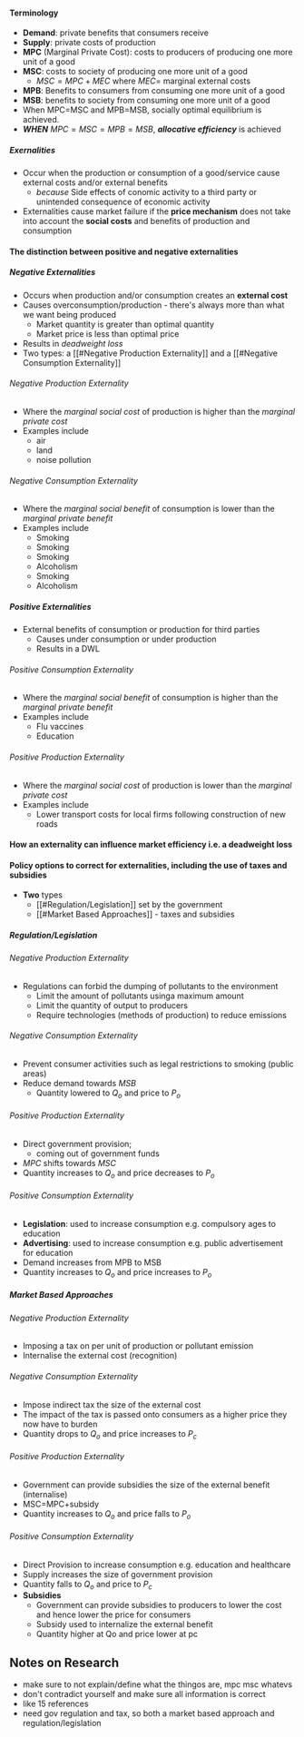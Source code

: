 #### Terminology
- **Demand**: private benefits that consumers receive
- **Supply**: private costs of production
- **MPC** (Marginal Private Cost): costs to producers of producing one more unit of a good
- **MSC**: costs to society of producing one more unit of a good
	- $MSC=MPC+MEC$ where $MEC=$ marginal external costs
- **MPB**: Benefits to consumers from consuming one more unit of a good
- **MSB**: benefits to society from consuming one more unit of a good
- When MPC=MSC and MPB=MSB, socially optimal equilibrium is achieved.
- ***WHEN*** $MPC=MSC=MPB=MSB$, ***allocative efficiency*** is achieved

##### Exernalities
- Occur when the production or consumption of a good/service cause external costs and/or external benefits
	- *because* Side effects of conomic activity to a third party or unintended consequence of economic activity
- Externalities cause market failure if the **price mechanism** does not take into account the **social costs** and benefits of production and consumption

#### The distinction between  positive and negative externalities
##### Negative Externalities
- Occurs when production and/or consumption creates an **external cost**
- Causes overconsumption/production - there's always more than what we want being produced
	- Market quantity is greater than optimal quantity
	- Market price is less than optimal price
- Results in *deadweight loss*
- Two types: a [[#Negative Production Externality]] and a [[#Negative Consumption Externality]]

###### Negative Production Externality
- Where the *marginal social cost* of production is higher than the *marginal private cost*
- Examples include
	- air
	- land
	- noise pollution

###### Negative Consumption Externality
- Where the *marginal social benefit* of consumption is lower than the *marginal private benefit*
- Examples include
	- Smoking
	- Smoking
	- Smoking
	- Alcoholism
	- Smoking
	- Alcoholism

##### Positive Externalities
- External benefits of consumption or production for third parties
	- Causes under consumption or under production
	- Results in a DWL

###### Positive Consumption Externality
- Where the *marginal social benefit* of consumption is higher than the *marginal private benefit*
- Examples include
	- Flu vaccines
	- Education

###### Positive Production Externality
- Where the *marginal social cost* of production is lower than the *marginal private cost*
- Examples include
	- Lower transport costs for local firms following construction of new roads

#### How an externality can influence market efficiency i.e. a deadweight loss


#### Policy options to correct for externalities, including the use of taxes and subsidies
- **Two** types
	- [[#Regulation/Legislation]] set by the government
	- [[#Market Based Approaches]] - taxes and subsidies

##### Regulation/Legislation
###### Negative Production Externality
- Regulations can forbid the dumping of pollutants to the environment
	- Limit the amount of pollutants usinga  maximum amount
	- Limit the quantity of output to producers
	- Require technologies (methods of production) to reduce emissions

###### Negative Consumption Externality
- Prevent consumer activities such as legal restrictions to smoking (public areas)
- Reduce demand towards $MSB$
	- Quantity lowered to $Q_o$ and price to $P_o$

###### Positive Production Externality
- Direct government provision;
	- coming out of government funds
- $MPC$ shifts towards $MSC$
- Quantity increases to $Q_o$ and price decreases to $P_o$

###### Positive Consumption Externality
- **Legislation**: used to increase consumption e.g. compulsory ages to education
- **Advertising**: used to increase consumption e.g. public advertisement for education
- Demand increases from MPB to MSB
- Quantity increases to $Q_o$ and price increases to $P_o$


##### Market Based Approaches
###### Negative Production Externality
- Imposing a tax on per unit of production or pollutant emission
- Internalise the external cost (recognition)

###### Negative Consumption Externality
- Impose indirect tax the size of the external cost
- The impact of the tax is passed onto consumers as a higher price they now have to burden
- Quantity drops to $Q_o$ and price increases to $P_c$

###### Positive Production Externality
- Government can provide subsidies the size of the external benefit   (internalise)
- MSC=MPC+subsidy
- Quantity increases to $Q_o$ and price falls to $P_o$

###### Positive Consumption Externality
- Direct Provision to increase consumption e.g. education and healthcare
- Supply increases the size of government provision
- Quantity falls to $Q_o$ and price to $P_c$
- **Subsidies**
	- Government can provide subsidies to producers to lower the cost and hence lower the price for consumers 
	- Subsidy used to internalize the external benefit
	- Quantity higher at Qo and price lower at pc


## Notes on Research
- make sure to not explain/define what the thingos are, mpc msc whatevs
- don't contradict yourself and make sure all information is correct
- like 15 references
- need gov regulation and tax, so both a market based approach and regulation/legislation